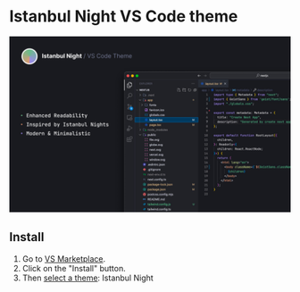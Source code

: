 # Istanbul Night VS Code theme

![Istanbul Night VS Code theme](cover.jpg)

## Install

1. Go to [VS Marketplace](https://marketplace.visualstudio.com/items?itemName=hasanaltun.istanbul-night).
2. Click on the "Install" button.
3. Then [select a theme](https://code.visualstudio.com/docs/getstarted/themes#_selecting-the-color-theme): Istanbul Night
